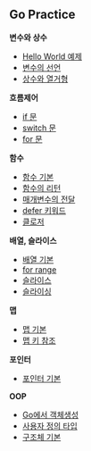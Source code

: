 ## Go Practice

**변수와 상수**

- [Hello World 예제](Source/01_helloworld.md)
- [변수의 선언](Source/02_Variables.md)
- [상수와 열거형](Source/03_const_enum.md)

**흐름제어**

- [if 문](Source/04_if_state.md)
- [switch 문](Source/05_switch.md)
- [for 문](Source/06_for.md)

**함수**

- [함수 기본](Source/function/basic.md)
- [함수의 리턴](Source/function/about_return.md)
- [매개변수의 전달](Source/function/call_by.md)
- [defer 키워드](Source/function//defer.md)
- [클로저](Source/function/closure.md)

**배열, 슬라이스**

- [배열 기본](Source/sequence/array.md)
- [for range](Source/sequence/for_range.md)
- [슬라이스](Source/sequence/slice.md)
- [슬라이싱](Source/sequence/slicing.md)

**맵**

- [맵 기본](Source/map/map.md)
- [맵 키 참조](Source/map/findkey.md)

**포인터**

- [포인터 기본](Source/pointer/pointer.md)

**OOP**

- [Go에서 객체생성](Source/oop/1_object.md)
- [사용자 정의 타입](Source/oop/2_custom_type.md)
- [구조체 기본](Source/oop/3_struct.md)